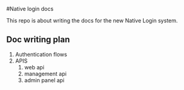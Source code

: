 #Native login docs

This repo is about writing the docs for the new Native Login system.

## Doc writing plan

1. Authentication flows
2. APIS
   1. web api
   2. management api
   3. admin panel api

